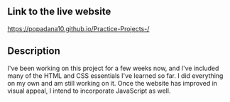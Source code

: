  ## Link to the live website 
https://popadana10.github.io/Practice-Projects-/
## Description 
I've been working on this project for a few weeks now, and I've included many of the HTML and CSS essentials I've learned so far. I did everything on my own and am still working on it. Once the website has improved in visual appeal, I intend to incorporate JavaScript as well. 
